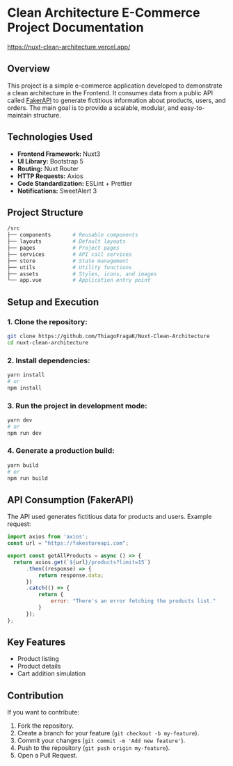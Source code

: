 # Clean Architecture E-Commerce Project Documentation

https://nuxt-clean-architecture.vercel.app/

## Overview

This project is a simple e-commerce application developed to demonstrate a clean architecture in the Frontend. It consumes data from a public API called [FakerAPI](https://fakerapi.it/) to generate fictitious information about products, users, and orders. The main goal is to provide a scalable, modular, and easy-to-maintain structure.

## Technologies Used

- **Frontend Framework:** Nuxt3
- **UI Library:** Bootstrap 5
- **Routing:** Nuxt Router
- **HTTP Requests:** Axios
- **Code Standardization:** ESLint + Prettier
- **Notifications:** SweetAlert 3

## Project Structure

```sh
/src
├── components       # Reusable components
├── layouts          # Default layouts
├── pages            # Project pages
├── services         # API call services
├── store            # State management
├── utils            # Utility functions
├── assets           # Styles, icons, and images
└── app.vue          # Application entry point
```

## Setup and Execution

### 1. Clone the repository:

```sh
git clone https://github.com/ThiagoFragaK/Nuxt-Clean-Architecture
cd nuxt-clean-architecture
```

### 2. Install dependencies:

```sh
yarn install
# or
npm install
```

### 3. Run the project in development mode:

```sh
yarn dev
# or
npm run dev
```

### 4. Generate a production build:

```sh
yarn build
# or
npm run build
```

## API Consumption (FakerAPI)

The API used generates fictitious data for products and users. Example request:

```js
import axios from 'axios';
const url = "https://fakestoreapi.com";

export const getAllProducts = async () => {
  return axios.get(`${url}/products?limit=15`)
      .then((response) => {
          return response.data;
      })
      .catch(() => {
          return {
              error: "There's an error fetching the products list."
          }
      });
};
```

## Key Features

- Product listing
- Product details
- Cart addition simulation

## Contribution

If you want to contribute:

1. Fork the repository.
2. Create a branch for your feature (`git checkout -b my-feature`).
3. Commit your changes (`git commit -m 'Add new feature'`).
4. Push to the repository (`git push origin my-feature`).
5. Open a Pull Request.

